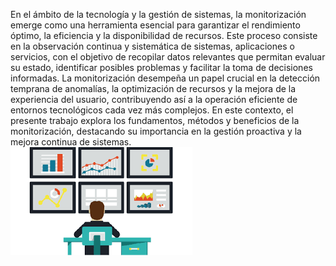 En el ámbito de la tecnología y la gestión de sistemas, la monitorización emerge como una herramienta esencial para garantizar el rendimiento óptimo, la eficiencia y la disponibilidad de recursos. Este proceso consiste en la observación continua y sistemática de sistemas, aplicaciones o servicios, con el objetivo de recopilar datos relevantes que permitan evaluar su estado, identificar posibles problemas y facilitar la toma de decisiones informadas. La monitorización desempeña un papel crucial en la detección temprana de anomalías, la optimización de recursos y la mejora de la experiencia del usuario, contribuyendo así a la operación eficiente de entornos tecnológicos cada vez más complejos. En este contexto, el presente trabajo explora los fundamentos, métodos y beneficios de la monitorización, destacando su importancia en la gestión proactiva y la mejora continua de sistemas.
<br>
![img13](/img/monito.png)
